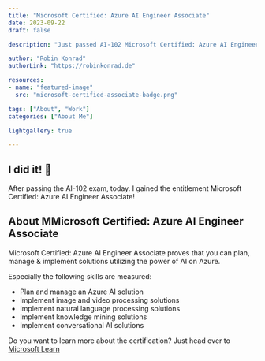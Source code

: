 ```yaml
---
title: "Microsoft Certified: Azure AI Engineer Associate"
date: 2023-09-22
draft: false

description: "Just passed AI-102 Microsoft Certified: Azure AI Engineer Associate"

author: "Robin Konrad"
authorLink: "https://robinkonrad.de"

resources:
- name: "featured-image"
  src: "microsoft-certified-associate-badge.png"

tags: ["About", "Work"]
categories: ["About Me"]

lightgallery: true

---
```


## I did it! :rocket:

After passing the AI-102 exam, today. I gained the entitlement Microsoft Certified: Azure AI Engineer Associate!

## About MMicrosoft Certified: Azure AI Engineer Associate

Microsoft Certified: Azure AI Engineer Associate proves that you can plan, manage & implement solutions utilizing the power of AI on Azure.

Especially the following skills are measured:

- Plan and manage an Azure AI solution
- Implement image and video processing solutions
- Implement natural language processing solutions
- Implement knowledge mining solutions
- Implement conversational AI solutions

Do you want to learn more about the certification? Just head over to [Microsoft Learn](https://learn.microsoft.com/en-gb/credentials/certifications/azure-ai-engineer/)
